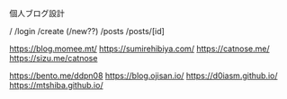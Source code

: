 個人ブログ設計

/
/login
/create (/new??)
/posts
/posts/[id]

https://blog.momee.mt/
https://sumirehibiya.com/
https://catnose.me/
https://sizu.me/catnose


https://bento.me/ddpn08
https://blog.ojisan.io/
https://d0iasm.github.io/
https://mtshiba.github.io/